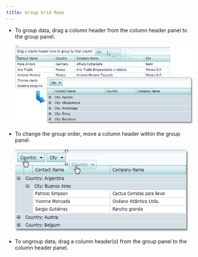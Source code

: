 ```yaml
---
title: Group Grid Rows
---
```

* To group data, drag a column header from the column header panel to the group panel.
	
	![ASPxGridView_Grouping](../../../images/Img7178.png)
* To change the group order, move a column header within the group panel.
	
	![ASPxGridView_GroupReorder](../../../images/Img7179.png)
* To ungroup data, drag a column header(s) from the group panel to the column header panel.